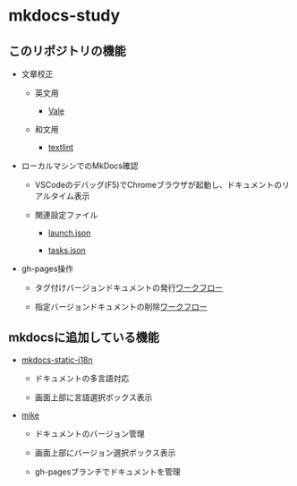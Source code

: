 # mkdocs-study

## このリポジトリの機能

- 文章校正

  - 英文用

    - [Vale](https://vale.sh/)

  - 和文用

    - [textlint](https://textlint.org/)

- ローカルマシンでのMkDocs確認

  - VSCodeのデバッグ(F5)でChromeブラウザが起動し、ドキュメントのリアルタイム表示

  - 関連設定ファイル

    - [launch.json](.vscode/launch.json)

    - [tasks.json](.vscode/tasks.json)

- gh-pages操作

  - タグ付けバージョンドキュメントの発行[ワークフロー](.github/workflows/build-mkdocs.yaml)

  - 指定バージョンドキュメントの削除[ワークフロー](.github/workflows/delete-mkdocs.yaml)

## mkdocsに追加している機能

- [mkdocs-static-i18n](https://github.com/ultrabug/mkdocs-static-i18n)

  - ドキュメントの多言語対応

  - 画面上部に言語選択ボックス表示

- [mike](https://github.com/jimporter/mike)

  - ドキュメントのバージョン管理

  - 画面上部にバージョン選択ボックス表示

  - gh-pagesブランチでドキュメントを管理

